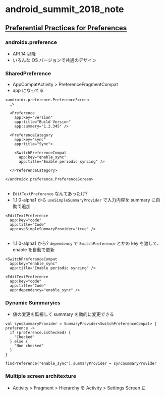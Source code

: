 # android_summit_2018_note

## [Preferential Practices for Preferences](https://youtu.be/PS9jhuHECEQ)
### androidx.preference  
* API 14 以降  
* いろんな OS バージョンで共通のデザイン  

### SharedPreference
* AppCompatActivity > PreferenceFragmentCompat  
* app になってる  
```
<androidx.preference.PreferenceScreen 
  …>
  
  <Preference
    app:key="version"
    app:title="Build Version"
    app:summery="1.2.345" />
    
  <PreferenceCategory
    app:key="sync"
    app:title="Sync">
    
    <SwitchPreferenceCompat
      app:key="enable_sync"
      app:title="Enable periodic syncing" />
    
  </PreferenceCategory>
  
</androidx.preference.PreferenceScreen>


```

* `EditTextPreference` なんてあったけ?  
* 1.1.0-alpha1 から `useSimpleSummaryProvider` で入力内容を summary に自動で追加  

```
<EditTextPreference
  app:key="code"
  app:title="Code"
  app:useSimpleSummaryProvider="true" />
  
```

* 1.1.0-alpha1 から? `dependency` で `SwitchPreference` とかの key を渡して、 enable を自動で更新  

```
<SwitchPreferenceCompat
  app:key="enable_sync"
  app:title="Enable periodic syncing" />
  
<EditTextPreference
  app:key="code"
  app:title="Code"
  app:dependency="enable_sync" />
```

### Dynamic Summaryies  

* 値の変更を監視して summary を動的に変更できる  

```
val syncSummaryProvider = SummaryProvider<SwitchPreferenceCompat> { preference -> 
  if (preference.isChecked) {
    "Checked"
  } else {
    "Non checked"
  }
}

findPreference("enable_sync").summaryProvider = syncSummaryProvider
```

### Multiple screen architexture  

* Activity > Fragment > Hierarchy を Activity > Settings Screen に


## 
